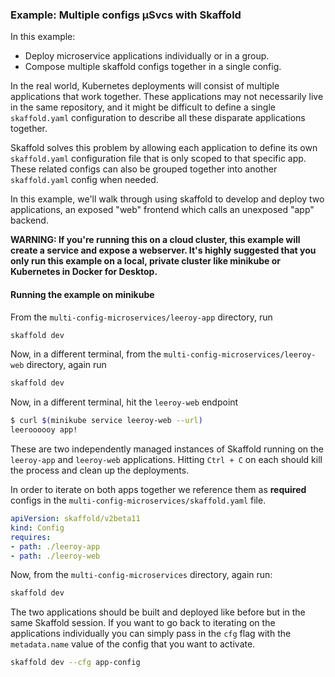 ### Example: Multiple configs µSvcs with Skaffold

In this example:

* Deploy microservice applications individually or in a group.
* Compose multiple skaffold configs together in a single config.

In the real world, Kubernetes deployments will consist of multiple applications that work together. These applications may not necessarily live in the same repository, and it might be difficult to define a single `skaffold.yaml` configuration to describe all these disparate applications together.

Skaffold solves this problem by allowing each application to define its own `skaffold.yaml` configuration file that is only scoped to that specific app. These related configs can also be grouped together into another `skaffold.yaml` config when needed.

In this example, we'll walk through using skaffold to develop and deploy two applications, an exposed "web" frontend which calls an unexposed "app" backend.

**WARNING: If you're running this on a cloud cluster, this example will create a service and expose a webserver.
It's highly suggested that you only run this example on a local, private cluster like minikube or Kubernetes in Docker for Desktop.**

#### Running the example on minikube

From the `multi-config-microservices/leeroy-app` directory, run

```bash
skaffold dev
```

Now, in a different terminal, from the `multi-config-microservices/leeroy-web` directory, again run

```bash
skaffold dev
```

Now, in a different terminal, hit the `leeroy-web` endpoint

```bash
$ curl $(minikube service leeroy-web --url)
leeroooooy app!
```

These are two independently managed instances of Skaffold running on the `leeroy-app` and `leeroy-web` applications. Hitting `Ctrl + C` on each should kill the process and clean up the deployments.

In order to iterate on both apps together we reference them as **required** configs in the `multi-config-microservices/skaffold.yaml` file.

```yaml
apiVersion: skaffold/v2beta11
kind: Config
requires:
- path: ./leeroy-app
- path: ./leeroy-web
```

Now, from the `multi-config-microservices` directory, again run:

```bash
skaffold dev
```

The two applications should be built and deployed like before but in the same Skaffold session. If you want to go back to iterating on the applications individually you can simply pass in the `cfg` flag with the `metadata.name` value of the config that you want to activate.

```bash
skaffold dev --cfg app-config
```
